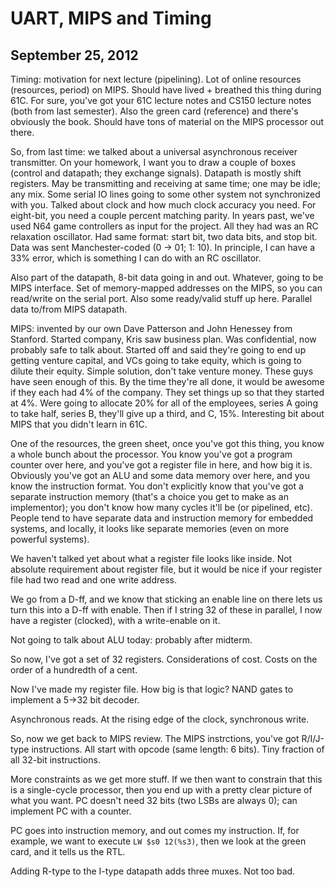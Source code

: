 UART, MIPS and Timing
=====================
September 25, 2012
------------------

Timing: motivation for next lecture (pipelining). Lot of online resources
(resources, period) on MIPS. Should have lived + breathed this thing during
61C. For sure, you've got your 61C lecture notes and CS150 lecture notes
(both from last semester). Also the green card (reference) and there's
obviously the book. Should have tons of material on the MIPS processor out
there.

So, from last time: we talked about a universal asynchronous receiver
transmitter. On your homework, I want you to draw a couple of boxes
(control and datapath; they exchange signals). Datapath is mostly shift
registers. May be transmitting and receiving at same time; one may be idle;
any mix. Some serial IO lines going to some other system not synchronized
with you. Talked about clock and how much clock accuracy you need. For
eight-bit, you need a couple percent matching parity. In years past, we've
used N64 game controllers as input for the project. All they had was an RC
relaxation oscillator. Had same format: start bit, two data bits, and stop
bit. Data was sent Manchester-coded (0 -> 01; 1: 10). In principle, I can
have a 33% error, which is something I can do with an RC oscillator.

Also part of the datapath, 8-bit data going in and out. Whatever, going to
be MIPS interface. Set of memory-mapped addresses on the MIPS, so you can
read/write on the serial port. Also some ready/valid stuff up
here. Parallel data to/from MIPS datapath.

MIPS: invented by our own Dave Patterson and John Henessey from
Stanford. Started company, Kris saw business plan. Was confidential, now
probably safe to talk about. Started off and said they're going to end up
getting venture capital, and VCs going to take equity, which is going to
dilute their equity. Simple solution, don't take venture money. These guys
have seen enough of this. By the time they're all done, it would be awesome
if they each had 4% of the company. They set things up so that they started
at 4%. Were going to allocate 20% for all of the employees, series A going
to take half, series B, they'll give up a third, and C, 15%. Interesting
bit about MIPS that you didn't learn in 61C.

One of the resources, the green sheet, once you've got this thing, you know
a whole bunch about the processor. You know you've got a program counter
over here, and you've got a register file in here, and how big it
is. Obviously you've got an ALU and some data memory over here, and you
know the instruction format. You don't explicitly know that you've got a
separate instruction memory (that's a choice you get to make as an
implementor); you don't know how many cycles it'll be (or pipelined,
etc). People tend to have separate data and instruction memory for embedded
systems, and locally, it looks like separate memories (even on more
powerful systems).

We haven't talked yet about what a register file looks like inside. Not
absolute requirement about register file, but it would be nice if your
register file had two read and one write address.

We go from a D-ff, and we know that sticking an enable line on there lets
us turn this into a D-ff with enable. Then if I string 32 of these in
parallel, I now have a register (clocked), with a write-enable on it.

Not going to talk about ALU today: probably after midterm.

So now, I've got a set of 32 registers. Considerations of cost. Costs on
the order of a hundredth of a cent.

Now I've made my register file. How big is that logic? NAND gates to
implement a 5->32 bit decoder.

Asynchronous reads. At the rising edge of the clock, synchronous write.

So, now we get back to MIPS review. The MIPS instrctions, you've got
R/I/J-type instructions. All start with opcode (same length: 6 bits). Tiny
fraction of all 32-bit instructions.

More constraints as we get more stuff. If we then want to constrain that
this is a single-cycle processor, then you end up with a pretty clear
picture of what you want. PC doesn't need 32 bits (two LSBs are always 0);
can implement PC with a counter.

PC goes into instruction memory, and out comes my instruction. If, for
example, we want to execute `LW $s0 12(%s3)`, then we look at the green
card, and it tells us the RTL.

Adding R-type to the I-type datapath adds three muxes. Not too bad.
